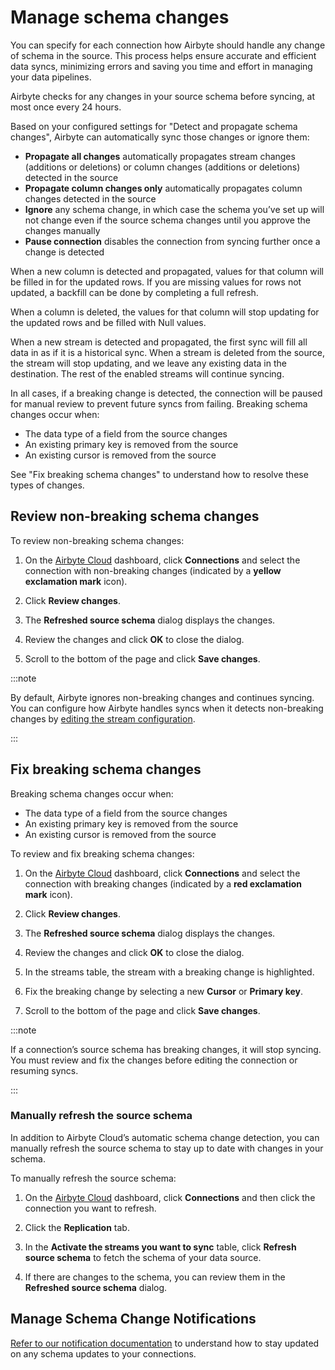 # Manage schema changes

You can specify for each connection how Airbyte should handle any change of schema in the source. This process helps ensure accurate and efficient data syncs, minimizing errors and saving you time and effort in managing your data pipelines.

Airbyte checks for any changes in your source schema before syncing, at most once every 24 hours.

Based on your configured settings for "Detect and propagate schema changes", Airbyte can automatically sync those changes or ignore them: 
* **Propagate all changes** automatically propagates stream changes (additions or deletions) or column changes (additions or deletions) detected in the source
* **Propagate column changes only** automatically propagates column changes detected in the source
* **Ignore** any schema change, in which case the schema you’ve set up will not change even if the source schema changes until you approve the changes manually
* **Pause connection** disables the connection from syncing further once a change is detected

When a new column is detected and propagated, values for that column will be filled in for the updated rows. If you are missing values for rows not updated, a backfill can be done by completing a full refresh.

When a column is deleted, the values for that column will stop updating for the updated rows and be filled with Null values.

When a new stream is detected and propagated, the first sync will fill all data in as if it is a historical sync. When a stream is deleted from the source, the stream will stop updating, and we leave any existing data in the destination. The rest of the enabled streams will continue syncing.

In all cases, if a breaking change is detected, the connection will be paused for manual review to prevent future syncs from failing. Breaking schema changes occur when:
* The data type of a field from the source changes
* An existing primary key is removed from the source
* An existing cursor is removed from the source

See "Fix breaking schema changes" to understand how to resolve these types of changes.

## Review non-breaking schema changes

To review non-breaking schema changes:
1. On the [Airbyte Cloud](http://cloud.airbyte.com/) dashboard, click **Connections** and select the connection with non-breaking changes (indicated by a **yellow exclamation mark** icon).

2. Click **Review changes**.

3. The **Refreshed source schema** dialog displays the changes. 

4. Review the changes and click **OK** to close the dialog.

5. Scroll to the bottom of the page and click **Save changes**.

:::note 
    
 By default, Airbyte ignores non-breaking changes and continues syncing. You can configure how Airbyte handles syncs when it detects non-breaking changes by [editing the stream configuration](https://docs.airbyte.com/cloud/managing-airbyte-cloud/edit-stream-configuration).
    
:::

## Fix breaking schema changes

Breaking schema changes occur when:
* The data type of a field from the source changes
* An existing primary key is removed from the source
* An existing cursor is removed from the source

To review and fix breaking schema changes:
1. On the [Airbyte Cloud](http://cloud.airbyte.com/) dashboard, click **Connections** and select the connection with breaking changes (indicated by a **red exclamation mark** icon).

2. Click **Review changes**.

3. The **Refreshed source schema** dialog displays the changes.

4. Review the changes and click **OK** to close the dialog.

5. In the streams table, the stream with a breaking change is highlighted.

6. Fix the breaking change by selecting a new **Cursor** or **Primary key**.

7. Scroll to the bottom of the page and click **Save changes**.

:::note 
    
If a connection’s source schema has breaking changes, it will stop syncing. You must review and fix the changes before editing the connection or resuming syncs.
    
:::

### Manually refresh the source schema

In addition to Airbyte Cloud’s automatic schema change detection, you can manually refresh the source schema to stay up to date with changes in your schema. 

 To manually refresh the source schema:

 1. On the [Airbyte Cloud](http://cloud.airbyte.com) dashboard, click **Connections** and then click the connection you want to refresh.

 2. Click the **Replication** tab.

 3. In the **Activate the streams you want to sync** table, click **Refresh source schema** to fetch the schema of your data source.

 2. If there are changes to the schema, you can review them in the **Refreshed source schema** dialog.

## Manage Schema Change Notifications
[Refer to our notification documentation](https://docs.airbyte.com/cloud/managing-airbyte-cloud/manage-airbyte-cloud-notifications#enable-schema-update-notifications) to understand how to stay updated on any schema updates to your connections.